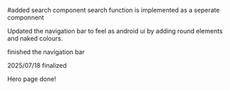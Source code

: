 #added search component
search function is implemented as a seperate componnent

Updated the navigation bar to feel as android ui by adding round elements and naked colours.

finished the navigation bar

2025/07/18 finalized

Hero page done!
